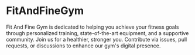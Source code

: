 # FitAndFineGym
Fit And Fine Gym is dedicated to helping you achieve your fitness goals through personalized training, state-of-the-art equipment, and a supportive community. Join us for a healthier, stronger you. Contribute via issues, pull requests, or discussions to enhance our gym's digital presence.
